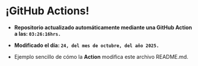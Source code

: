 # ¡GitHub Actions!
* **Repositorio actualizado automáticamente mediante una GitHub Action a las: `03:26:16hrs.`**
* **Modificado el día: `24, del mes de octubre, del año 2025.`**

* Ejemplo sencillo de cómo la **Action** modifica este archivo README.md.
